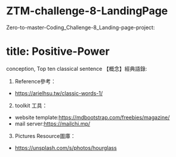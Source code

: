 # ZTM-challenge-8-LandingPage
Zero-to-master-Coding_Challenge-8_Landing-page-project:  
# title: Positive-Power  

conception, Top ten classical sentence 【概念】經典語錄:  

1. Reference參考：  
  * https://arielhsu.tw/classic-words-1/  
2. toolkit 工具：  
  * website template:https://mdbootstrap.com/freebies/magazine/  
  * mail server:https://mailchi.mp/  
3. Pictures Resource圖庫：  
  * https://unsplash.com/s/photos/hourglass  
